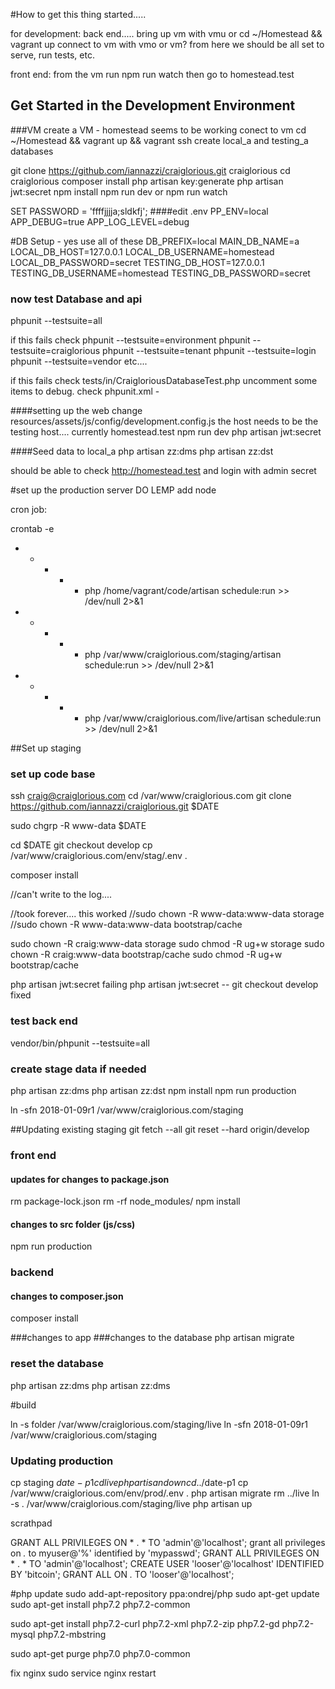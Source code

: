 #How to get this thing started.....

for development:
back end.....
bring up vm with vmu or cd ~/Homestead && vagrant up
connect to vm with vmo or vm?
from here we should be all set to serve, run tests, etc.

front end:
from the vm run npm run watch
then go to homestead.test





## Get Started in the Development Environment
###VM
create a VM - homestead seems to be working
conect to vm
cd ~/Homestead && vagrant up && vagrant ssh
create local_a and testing_a databases

git clone https://github.com/iannazzi/craiglorious.git craiglorious
cd craiglorious
composer install
php artisan key:generate
php artisan jwt:secret
npm install
npm run dev  or npm run watch

SET PASSWORD = 'ffffjjjja;sldkfj';
####edit .env
PP_ENV=local
APP_DEBUG=true
APP_LOG_LEVEL=debug

#DB Setup - yes use all of these
DB_PREFIX=local
MAIN_DB_NAME=a
LOCAL_DB_HOST=127.0.0.1
LOCAL_DB_USERNAME=homestead
LOCAL_DB_PASSWORD=secret
TESTING_DB_HOST=127.0.0.1
TESTING_DB_USERNAME=homestead
TESTING_DB_PASSWORD=secret


### now test Database and api

phpunit --testsuite=all

if this fails check 
phpunit --testsuite=environment
phpunit --testsuite=craiglorious
phpunit --testsuite=tenant
phpunit --testsuite=login
phpunit --testsuite=vendor
etc....

if this fails check 
tests/in/CraigloriousDatabaseTest.php
uncomment some items to debug.
check phpunit.xml  - 
<env name="APP_ENV" value="testing"/>
<env name="DB_PREFIX" value="testing"/>


####setting up the web
change resources/assets/js/config/development.config.js
the host needs to be the testing host....
currently homestead.test
npm run dev
php artisan jwt:secret


####Seed data to local_a
php artisan zz:dms
php artisan zz:dst

should be able to check
http://homestead.test
and login with admin secret



#set up the production server
DO LEMP
add node

cron job:

crontab -e

* * * * * php /home/vagrant/code/artisan schedule:run >> /dev/null 2>&1
* * * * * php /var/www/craiglorious.com/staging/artisan schedule:run >> /dev/null 2>&1
* * * * * php /var/www/craiglorious.com/live/artisan schedule:run >> /dev/null 2>&1

##Set up staging
### set up code base
ssh craig@craiglorious.com
cd /var/www/craiglorious.com
git clone https://github.com/iannazzi/craiglorious.git $DATE

sudo chgrp -R www-data $DATE

cd $DATE
git checkout develop
cp /var/www/craiglorious.com/env/stag/.env .

composer install

//can't write to the log....

//took forever.... this worked
//sudo chown -R www-data:www-data storage
//sudo chown -R www-data:www-data bootstrap/cache

sudo chown -R craig:www-data storage
sudo chmod -R ug+w storage
sudo chown -R craig:www-data bootstrap/cache
sudo chmod -R ug+w bootstrap/cache

php artisan jwt:secret
failing php artisan jwt:secret -- git checkout develop fixed

### test back end
vendor/bin/phpunit --testsuite=all

### create stage data if needed
php artisan zz:dms
php artisan zz:dst
npm install
npm run production

ln -sfn 2018-01-09r1 /var/www/craiglorious.com/staging

##Updating existing staging
git fetch --all
git reset --hard origin/develop
### front end

#### updates for changes to package.json
rm package-lock.json
rm -rf node_modules/
npm install

#### changes to src folder (js/css)
npm run production

### backend
#### changes to composer.json
composer install

###changes to app
###changes to the database
php artisan migrate
### reset the database
php artisan zz:dms
php artisan zz:dms





#build




ln -s folder /var/www/craiglorious.com/staging/live
ln -sfn 2018-01-09r1 /var/www/craiglorious.com/staging


### Updating production

cp staging $date-p1
cd live
php artisan down
cd ../$date-p1
cp /var/www/craiglorious.com/env/prod/.env .
php artisan migrate
rm ../live
ln -s . /var/www/craiglorious.com/staging/live
php artisan up


scrathpad

GRANT ALL PRIVILEGES ON * . * TO 'admin'@'localhost';
grant all privileges on *.* to myuser@'%' identified by 'mypasswd';
GRANT ALL PRIVILEGES ON * . * TO 'admin'@'localhost';
CREATE USER 'looser'@'localhost' IDENTIFIED BY 'bitcoin';
GRANT ALL ON *.* TO 'looser'@'localhost';

#php update
sudo add-apt-repository ppa:ondrej/php
sudo apt-get update
 sudo apt-get install php7.2 php7.2-common
 
sudo apt-get install php7.2-curl php7.2-xml php7.2-zip php7.2-gd php7.2-mysql php7.2-mbstring

sudo apt-get purge php7.0 php7.0-common

fix nginx
sudo service nginx restart


